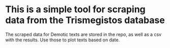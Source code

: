 # This is a simple tool for scraping data from the Trismegistos database

The scraped data for Demotic texts are stored in the repo, as well as a csv with the results. Use those to plot texts based on date.

